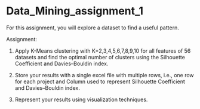 # Data_Mining_assignment_1

For this assignment, you will explore a dataset to find a useful pattern.

Assignment:

1. Apply K-Means clustering with K=2,3,4,5,6,7,8,9,10 for all features of 56 datasets and find the optimal number of clusters using the Silhouette Coefficient and Davies–Bouldin index. 

2. Store your results with a single excel file with multiple rows, i.e., one row for each project and Column used to represent Silhouette Coefficient and Davies–Bouldin index. 

3. Represent your results using visualization techniques. 

